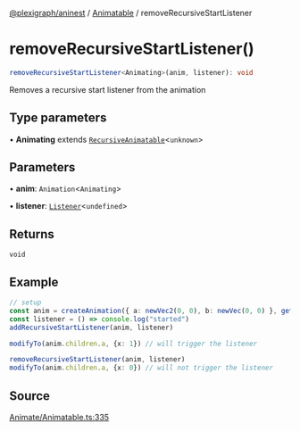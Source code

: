 [@plexigraph/aninest](../../index.md) / [Animatable](../index.md) / removeRecursiveStartListener

# removeRecursiveStartListener()

```ts
removeRecursiveStartListener<Animating>(anim, listener): void
```

Removes a recursive start listener from the animation

## Type parameters

• **Animating** extends [`RecursiveAnimatable`](../type-aliases/RecursiveAnimatable.md)\<`unknown`\>

## Parameters

• **anim**: `Animation`\<`Animating`\>

• **listener**: [`Listener`](../../Listeners/type-aliases/Listener.md)\<`undefined`\>

## Returns

`void`

## Example

```ts
// setup
const anim = createAnimation({ a: newVec2(0, 0), b: newVec(0, 0) }, getLinearInterp(1))
const listener = () => console.log("started")
addRecursiveStartListener(anim, listener)

modifyTo(anim.children.a, {x: 1}) // will trigger the listener

removeRecursiveStartListener(anim, listener)
modifyTo(anim.children.a, {x: 0}) // will not trigger the listener
```

## Source

[Animate/Animatable.ts:335](https://github.com/plexigraph/aninest/blob/55953ac/src/Animate/Animatable.ts#L335)
